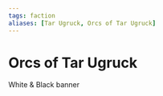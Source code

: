 ```yaml
---
tags: faction
aliases: [Tar Ugruck, Orcs of Tar Ugruck]
---
```

# Orcs of Tar Ugruck
White & Black banner